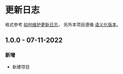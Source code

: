 # 更新日志

格式参考 [如何维护更新日志](https://keepachangelog.com/en/1.0.0/)，
另外本项目遵循 [语义化版本](https://semver.org/spec/v2.0.0.html)。

## 1.0.0 - 07-11-2022

### 新增

- 新建项目
